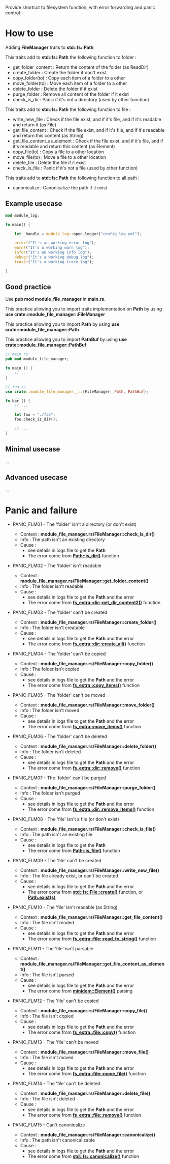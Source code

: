 Provide shortcut to filesystem function, with error forwarding and panic control

# How to use

Adding __FileManager__ traits to __std::fs::Path__

This traits add to __std::fs::Path__ the following function to folder :

* get_folder_content : Return the content of the folder (as ReadDir)
* create_folder : Create the folder if don't exist
* copy_folder(to) : Copy each item of a folder to a other
* move_folder(to) : Move each item of a folder to a other
* delete_folder : Delete the folder if it exist
* purge_folder : Remove all content of the folder if it exist
* check_is_dir : Panic if it's not a directory (used by other function)

This traits add to __std::fs::Path__ the following function to file :

* write_new_file : Check if the file exist, and if it's file, and if it's readable and return it (as File)
* get_file_content : Check if the file exist, and if it's file, and if it's readable and return this content (as String)
* get_file_content_as_element : Check if the file exist, and if it's file, and if it's readable and return this content (as Element)
* copy_file(to) : Copy a file to a other location
* move_file(to) : Move a file to a other location
* delete_file : Delete the file if it exist
* check_is_file : Panic if it's not a file (used by other function)

This traits add to __std::fs::Path__ the following function to all path :

* canonicalize : Canonicalize the path if it exist

## Example usecase

```rust
mod module_log;

fn main() {

    let _handle = module_log::open_logger("config_log.yml");

    error!("It's an working error log");
    warn!("It's a working warn log");
    info!("It's an working info log");
    debug!("It's a working debug log");
    trace!("It's a working trace log");

}
```

## Good practice

Use __pub mod module_file_manager__ in __main.rs__.

This practice allowing you to import traits implementation on __Path__ by using __use crate::module_file_manager::FileManager__

This practice allowing you to import __Path__ by using __use crate::module_file_manager::Path__

This practice allowing you to import __PathBuf__ by using __use crate::module_file_manager::PathBuf__

```rust
// main.rs
pub mod module_file_manager;

fn main () {
    // ...
}
```

```rust
// foo.rs
use crate::module_file_manager__::{FileManager, Path, PathBuf};

fn bar () {
    // ...

    let foo = "./foo";
    foo.check_is_dir();

    // ...
}

```

## Minimal usecase

...

## Advanced usecase

...

# Panic and failure

* PANIC_FLM01 - The 'folder' isn't a directory (or don't exist)
    * Context : __module_file_manager.rs/FileManager::check_is_dir()__
    * Info : The path isn't an existing directory
    * Cause :
        * see details in logs file to get the __Path__
        * The error come from [__Path::is_dir()__](https://doc.rust-lang.org/std/path/struct.Path.html#method.is_dir) function

* PANIC_FLM02 - The 'folder' isn't readable
    * Context : __module_file_manager.rs/FileManager::get_folder_content()__
    * Info : The folder isn't readable
    * Cause :
        * see details in logs file to get the __Path__ and the error
        * The error come from [__fs_extra::dir::get_dir_content2()__](https://docs.rs/fs_extra/latest/fs_extra/dir/fn.get_dir_content2.html) function

* PANIC_FLM03 - The 'folder' can't be created
    * Context : __module_file_manager.rs/FileManager::create_folder()__
    * Info : The folder isn't creatable
    * Cause :
        * see details in logs file to get the __Path__ and the error
        * The error come from [__fs_extra::dir::create_all()__](https://docs.rs/fs_extra/latest/fs_extra/dir/fn.create_all.html) function

* PANIC_FLM04 - The 'folder' can't be copied
    * Context : __module_file_manager.rs/FileManager::copy_folder()__
    * Info : The folder isn't copied
    * Cause :
        * see details in logs file to get the __Path__ and the error
        * The error come from [__fs_extra::copy_items()__](https://docs.rs/fs_extra/latest/fs_extra/fn.copy_items.html) function

* PANIC_FLM05 - The 'folder' can't be moved
    * Context : __module_file_manager.rs/FileManager::move_folder()__
    * Info : The folder isn't moved
    * Cause :
        * see details in logs file to get the __Path__ and the error
        * The error come from [__fs_extra::move_items()__](https://docs.rs/fs_extra/latest/fs_extra/fn.move_items.html) function

* PANIC_FLM06 - The 'folder' can't be deleted
    * Context : __module_file_manager.rs/FileManager::delete_folder()__
    * Info : The folder isn't deleted
    * Cause :
        * see details in logs file to get the __Path__ and the error
        * The error come from [__fs_extra::dir::remove()__](https://docs.rs/fs_extra/latest/fs_extra/dir/fn.remove.html) function

* PANIC_FLM07 - The 'folder' can't be purged
    * Context : __module_file_manager.rs/FileManager::purge_folder()__
    * Info : The folder isn't purged
    * Cause :
        * see details in logs file to get the __Path__ and the error
        * The error come from [__fs_extra::dir::remove_items()__](https://docs.rs/fs_extra/latest/fs_extra/fn.remove_items.html) function

* PANIC_FLM08 - The 'file' isn't a file (or don't exist)
    * Context : __module_file_manager.rs/FileManager::check_is_file()__
    * Info : The path isn't an existing file
    * Cause :
        * see details in logs file to get the __Path__
        * The error come from [__Path::is_file()__](https://doc.rust-lang.org/std/path/struct.Path.html#method.is_file) function

* PANIC_FLM09 - The 'file' can't be created
    * Context : __module_file_manager.rs/FileManager::write_new_file()__
    * Info : The file already exist, or can't be created
    * Cause :
        * see details in logs file to get the __Path__ and the error
        * The error come from [__std::fs::File::create()__](https://doc.rust-lang.org/std/fs/struct.File.html#method.create) function, or [__Path.exist(s)__](https://doc.rust-lang.org/std/path/struct.Path.html#method.exists)

* PANIC_FLM10 - The 'file' isn't readable (as String)
    * Context : __module_file_manager.rs/FileManager::get_file_content()__
    * Info : The file isn't readed
    * Cause :
        * see details in logs file to get the __Path__ and the error
        * The error come from [__fs_extra::file::read_to_string()__](https://docs.rs/fs_extra/latest/fs_extra/file/fn.read_to_string.html) function

* PANIC_FLM11 - The 'file' isn't parsable
    * Context : __module_file_manager.rs/FileManager::get_file_content_as_element()__
    * Info : The file isn't parsed
    * Cause :
        * see details in logs file to get the __Path__ and the error
        * The error come from [__minidom::Element()__](https://docs.rs/minidom/latest/minidom/element/struct.Element.html) parsing

* PANIC_FLM12 - The 'file' can't be copied
    * Context : __module_file_manager.rs/FileManager::copy_file()__
    * Info : The file isn't copied
    * Cause :
        * see details in logs file to get the __Path__ and the error
        * The error come from [__fs_extra::file::copy()__](https://docs.rs/fs_extra/latest/fs_extra/file/fn.copy.html) function

* PANIC_FLM13 - The 'file' can't be moved
    * Context : __module_file_manager.rs/FileManager::move_file()__
    * Info : The file isn't moved
    * Cause :
        * see details in logs file to get the __Path__ and the error
        * The error come from [__fs_extra::file::move_file()__](https://docs.rs/fs_extra/latest/fs_extra/file/fn.move_file.html) function

* PANIC_FLM14 - The 'file' can't be deleted
    * Context : __module_file_manager.rs/FileManager::delete_file()__
    * Info : The file isn't deleted
    * Cause :
        * see details in logs file to get the __Path__ and the error
        * The error come from [__fs_extra::file::remove()__](https://docs.rs/fs_extra/latest/fs_extra/file/fn.remove.html) function

* PANIC_FLM15 - Can't canonicalize
    * Context : __module_file_manager.rs/FileManager::canonicalize()__
    * Info : The path isn't canonicalizable
    * Cause :
        * see details in logs file to get the __Path__ and the error
        * The error come from [__std::fs::canonicalize()__](https://doc.rust-lang.org/std/fs/fn.canonicalize.html) function
